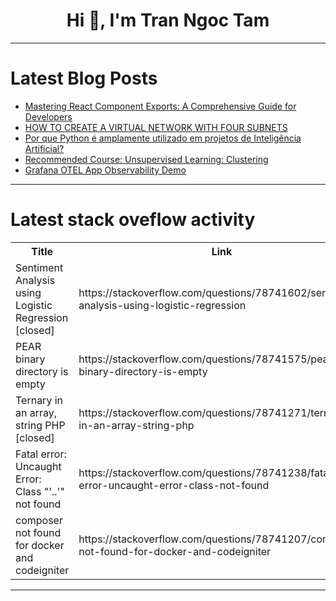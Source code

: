 <h1 align="center">Hi 👋, I'm Tran Ngoc Tam</h1>

---

# Latest Blog Posts 
<!-- BLOG-POST-LIST:START -->
- [Mastering React Component Exports: A Comprehensive Guide for Developers](https://dev.to/ayon_ssp/mastering-react-component-exports-a-comprehensive-guide-for-developers-2553)
- [HOW TO CREATE A VIRTUAL NETWORK WITH FOUR SUBNETS](https://dev.to/phillip_ajifowobaje_68724/how-to-create-a-virtual-network-with-four-subnets-2ph6)
- [Por que Python é amplamente utilizado em projetos de Inteligência Artificial?](https://dev.to/programadriano/por-que-python-e-amplamente-utilizado-em-projetos-de-inteligencia-artificial-3nob)
- [Recommended Course: Unsupervised Learning: Clustering](https://dev.to/labex/recommended-course-unsupervised-learning-clustering-2m99)
- [Grafana OTEL App Observability Demo](https://dev.to/networkandcode/grafana-otel-app-observability-demo-552j)
<!-- BLOG-POST-LIST:END -->

---

# Latest stack oveflow activity
<table>
  <tr><th>Title</th><th>Link</th></tr>
  <!-- STACKOVERFLOW:START --><tr><td>Sentiment Analysis using Logistic Regression [closed]</td><td>https://stackoverflow.com/questions/78741602/sentiment-analysis-using-logistic-regression</td></tr><tr><td>PEAR binary directory is empty</td><td>https://stackoverflow.com/questions/78741575/pear-binary-directory-is-empty</td></tr><tr><td>Ternary in an array, string PHP [closed]</td><td>https://stackoverflow.com/questions/78741271/ternary-in-an-array-string-php</td></tr><tr><td>Fatal error: Uncaught Error: Class &quot;&#39;..&#39;&quot; not found</td><td>https://stackoverflow.com/questions/78741238/fatal-error-uncaught-error-class-not-found</td></tr><tr><td>composer not found for docker and codeigniter</td><td>https://stackoverflow.com/questions/78741207/composer-not-found-for-docker-and-codeigniter</td></tr><!-- STACKOVERFLOW:END -->
</table>

---


